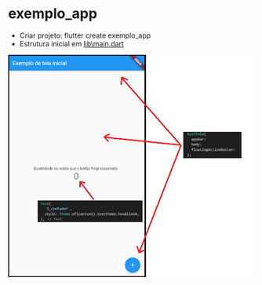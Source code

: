 # exemplo_app

* Criar projeto: flutter create exemplo_app
* Estrutura inicial em [lib\main.dart](lib/main.dart)

<img src='https://raw.githubusercontent.com/renantescaro/flutter-exemplo-app/master/_docs/tela_inicial.png'>
